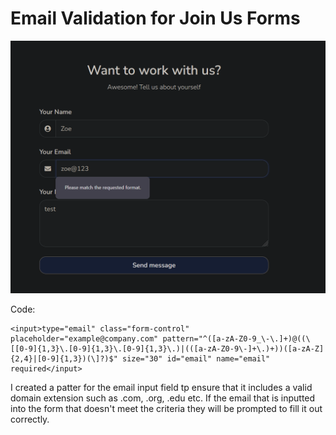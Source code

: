 # Email Validation for Join Us Forms

![Email Validation](images/Email-Validation.png)

Code:
```
<input>type="email" class="form-control" placeholder="example@company.com" pattern="^([a-zA-Z0-9_\-\.]+)@((\[[0-9]{1,3}\.[0-9]{1,3}\.[0-9]{1,3}\.)|(([a-zA-Z0-9\-]+\.)+))([a-zA-Z]{2,4}|[0-9]{1,3})(\]?)$" size="30" id="email" name="email" required</input>
```

I created a patter for the email input field tp ensure that it includes a valid domain extension such as .com, .org, .edu etc. If the email that is inputted into the form that doesn't meet the criteria they will be prompted to fill it out correctly.